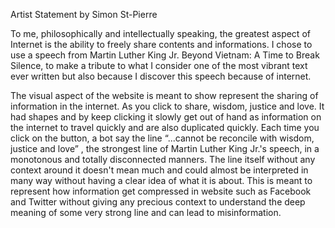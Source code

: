 Artist Statement
by Simon St-Pierre

To me, philosophically and intellectually speaking, the greatest aspect of Internet is the ability to freely share contents and informations. I chose to use a speech from Martin Luther King Jr. Beyond Vietnam: A Time to Break Silence, to make a tribute to what I consider one of the most vibrant text ever written but also because I discover this speech because of internet.

The visual aspect of the website is meant to show represent the sharing of information in the internet. As you click to share, wisdom, justice and love. It had shapes and by keep clicking it slowly get out of hand as information on the internet to travel quickly and are also duplicated quickly. Each time you click on the button, a bot say the line “...cannot be reconcile with wisdom, justice and love” , the strongest line of Martin Luther King Jr.'s speech, in a monotonous and totally disconnected manners. The line itself without any context around it doesn't mean much and could almost be interpreted in many way without having a clear idea of what it is about. This is meant to represent how information get compressed in website such as Facebook and Twitter without giving any precious context to understand the deep meaning of some very strong line and can lead to misinformation.
